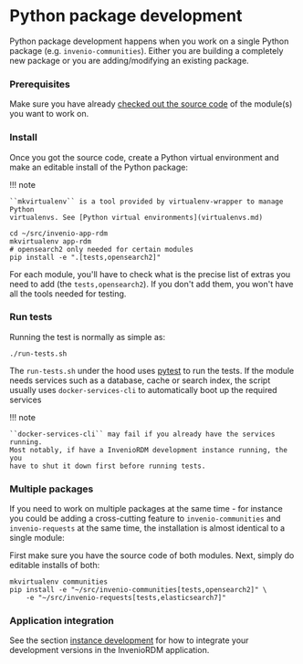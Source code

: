 # Python package development

Python package development happens when you work on a single Python package (e.g. ``invenio-communities``). Either you are building a completely new package or
you are adding/modifying an existing package.

### Prerequisites

Make sure you have already [checked out the source code](source-code.md) of the
module(s) you want to work on.

### Install

Once you got the source code, create a Python virtual environment and make an
editable install of the Python package:

!!! note

    ``mkvirtualenv`` is a tool provided by virtualenv-wrapper to manage Python
    virtualenvs. See [Python virtual environments](virtualenvs.md)

```
cd ~/src/invenio-app-rdm
mkvirtualenv app-rdm
# opensearch2 only needed for certain modules
pip install -e ".[tests,opensearch2]"
```

For each module, you'll have to check what is the precise list of extras
you need to add (the ``tests,opensearch2``). If you don't add them,
you won't have all the tools needed for testing.

### Run tests

Running the test is normally as simple as:

```
./run-tests.sh
```

The ``run-tests.sh`` under the hood uses [pytest](https://docs.pytest.org/) to run
the tests. If the module needs services such as a database, cache or search index,
the script usually uses ``docker-services-cli`` to automatically boot up
the required services

!!! note

    ``docker-services-cli`` may fail if you already have the services running.
    Most notably, if have a InvenioRDM development instance running, the you
    have to shut it down first before running tests.


### Multiple packages

If you need to work on multiple packages at the same time - for instance
you could be adding a cross-cutting feature to ``invenio-communities`` and
``invenio-requests`` at the same time, the installation is almost identical
to a single module:

First make sure you have the source code of both modules. Next, simply do
editable installs of both:

```
mkvirtualenv communities
pip install -e "~/src/invenio-communities[tests,opensearch2]" \
    -e "~/src/invenio-requests[tests,elasticsearch7]"
```

### Application integration

See the section [instance development](inveniordm-development.md) for how to
integrate your development versions in the InvenioRDM application.
